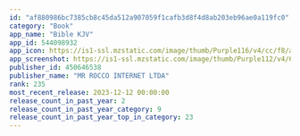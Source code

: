 ```yaml
---
id: "af880986bc7385cb8c45da512a907059f1cafb3d8f4d8ab203eb96ae0a119fc0"
category: "Book"
app_name: "Bible KJV"
app_id: 544098932
app_icon: https://is1-ssl.mzstatic.com/image/thumb/Purple116/v4/cc/f8/a5/ccf8a584-2ca3-01ea-ca72-62a7055a26ed/AppIconKJVIOS-0-0-1x_U007epad-0-0-0-0-0-0-85-220.png/1024x1024bb.png
app_screenshot: https://is1-ssl.mzstatic.com/image/thumb/Purple112/v4/6d/32/58/6d32587f-709a-562d-4214-d1bf81997dab/pr_source.jpg/1242x2688bb.png
publisher_id: 450646538
publisher_name: "MR ROCCO INTERNET LTDA"
rank: 235
most_recent_release: 2023-12-12 00:00:00
release_count_in_past_year: 2
release_count_in_past_year_category: 9
release_count_in_past_year_top_in_category: 23
---
```

